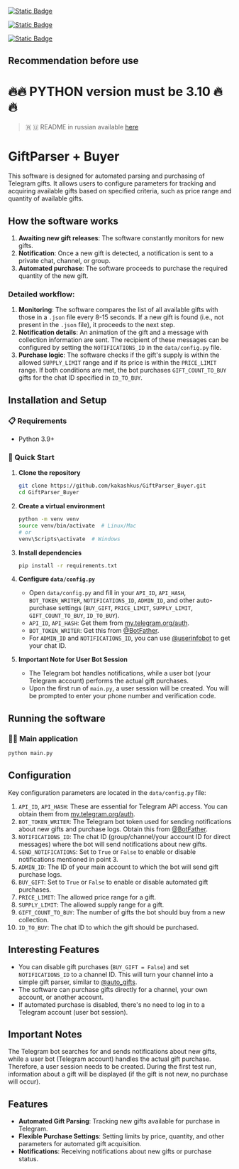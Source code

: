 [![Static Badge](https://img.shields.io/badge/Telegram-Channel-Link?style=for-the-badge&logo=Telegram&logoColor=white&logoSize=auto&color=blue)](https://t.me/hidden_coding)

[![Static Badge](https://img.shields.io/badge/Telegram-Chat-yes?style=for-the-badge&logo=Telegram&logoColor=white&logoSize=auto&color=blue)](https://t.me/hidden_codding_chat)

[![Static Badge](https://img.shields.io/badge/Telegram-Bot%20Link-Link?style=for-the-badge&logo=Telegram&logoColor=white&logoSize=auto&color=blue)](https://t.me/catsgang_bot/join?startapp=eVMDZF6Fxdb8eNnjocoOP)

## Recommendation before use

# 🔥🔥 PYTHON version must be 3.10 🔥🔥

> 🇷 🇺 README in russian available [here](README_RU.md)

# GiftParser + Buyer

This software is designed for automated parsing and purchasing of Telegram gifts. It allows users to configure parameters for tracking and acquiring available gifts based on specified criteria, such as price range and quantity of available gifts.

## How the software works

1.  **Awaiting new gift releases**: The software constantly monitors for new gifts.
2.  **Notification**: Once a new gift is detected, a notification is sent to a private chat, channel, or group.
3.  **Automated purchase**: The software proceeds to purchase the required quantity of the new gift.

### Detailed workflow:

1.  **Monitoring**: The software compares the list of all available gifts with those in a `.json` file every 8-15 seconds. If a new gift is found (i.e., not present in the `.json` file), it proceeds to the next step.
2.  **Notification details**: An animation of the gift and a message with collection information are sent. The recipient of these messages can be configured by setting the `NOTIFICATIONS_ID` in the `data/config.py` file.
3.  **Purchase logic**: The software checks if the gift's supply is within the allowed `SUPPLY_LIMIT` range and if its price is within the `PRICE_LIMIT` range. If both conditions are met, the bot purchases `GIFT_COUNT_TO_BUY` gifts for the chat ID specified in `ID_TO_BUY`.

## Installation and Setup

### 📋 Requirements
- Python 3.9+

### 🚀 Quick Start

1.  **Clone the repository**
    ```bash
    git clone https://github.com/kakashkus/GiftParser_Buyer.git
    cd GiftParser_Buyer
    ```

2.  **Create a virtual environment**
    ```bash
    python -m venv venv
    source venv/bin/activate  # Linux/Mac
    # or
    venv\Scripts\activate  # Windows
    ```

3.  **Install dependencies**
    ```bash
    pip install -r requirements.txt
    ```

4.  **Configure `data/config.py`**
    -   Open `data/config.py` and fill in your `API_ID`, `API_HASH`, `BOT_TOKEN_WRITER`, `NOTIFICATIONS_ID`, `ADMIN_ID`, and other auto-purchase settings (`BUY_GIFT`, `PRICE_LIMIT`, `SUPPLY_LIMIT`, `GIFT_COUNT_TO_BUY`, `ID_TO_BUY`).
    -   `API_ID`, `API_HASH`: Get them from [my.telegram.org/auth](https://my.telegram.org/auth).
    -   `BOT_TOKEN_WRITER`: Get this from [@BotFather](http://t.me/BotFather).
    -   For `ADMIN_ID` and `NOTIFICATIONS_ID`, you can use [@userinfobot](https://t.me/userinfobot) to get your chat ID.

5.  **Important Note for User Bot Session**
    -   The Telegram bot handles notifications, while a user bot (your Telegram account) performs the actual gift purchases.
    -   Upon the first run of `main.py`, a user session will be created. You will be prompted to enter your phone number and verification code.

## Running the software

### 🏃‍♂️ Main application
```bash
python main.py
```

## Configuration

Key configuration parameters are located in the `data/config.py` file:

1.  `API_ID`, `API_HASH`: These are essential for Telegram API access. You can obtain them from [my.telegram.org/auth](https://my.telegram.org/auth).
2.  `BOT_TOKEN_WRITER`: The Telegram bot token used for sending notifications about new gifts and purchase logs. Obtain this from [@BotFather](http://t.me/BotFather).
3.  `NOTIFICATIONS_ID`: The chat ID (group/channel/your account ID for direct messages) where the bot will send notifications about new gifts.
4.  `SEND_NOTIFICATIONS`: Set to `True` or `False` to enable or disable notifications mentioned in point 3.
5.  `ADMIN_ID`: The ID of your main account to which the bot will send gift purchase logs.
6.  `BUY_GIFT`: Set to `True` or `False` to enable or disable automated gift purchases.
7.  `PRICE_LIMIT`: The allowed price range for a gift.
8.  `SUPPLY_LIMIT`: The allowed supply range for a gift.
9.  `GIFT_COUNT_TO_BUY`: The number of gifts the bot should buy from a new collection.
10. `ID_TO_BUY`: The chat ID to which the gift should be purchased.

## Interesting Features

*   You can disable gift purchases (`BUY_GIFT = False`) and set `NOTIFICATIONS_ID` to a channel ID. This will turn your channel into a simple gift parser, similar to [@auto_gifts](https://t.me/auto_gifts).
*   The software can purchase gifts directly for a channel, your own account, or another account.
*   If automated purchase is disabled, there's no need to log in to a Telegram account (user bot session).

## Important Notes

The Telegram bot searches for and sends notifications about new gifts, while a user bot (Telegram account) handles the actual gift purchase. Therefore, a user session needs to be created. During the first test run, information about a gift will be displayed (if the gift is not new, no purchase will occur).

## Features

*   **Automated Gift Parsing**: Tracking new gifts available for purchase in Telegram.
*   **Flexible Purchase Settings**: Setting limits by price, quantity, and other parameters for automated gift acquisition.
*   **Notifications**: Receiving notifications about new gifts or purchase status.
